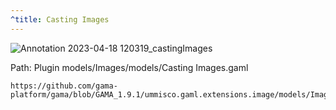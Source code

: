 ```yaml
---
^title: Casting Images
---
```


![Annotation 2023-04-18 120319_castingImages](https://user-images.githubusercontent.com/4437331/232743972-9aefca4d-e95a-4141-a4d0-1665dbdac181.png)

Path: Plugin models/Images/models/Casting Images.gaml

```gaml reference
https://github.com/gama-platform/gama/blob/GAMA_1.9.1/ummisco.gaml.extensions.image/models/Images/models/Casting%20Images.gaml
```
